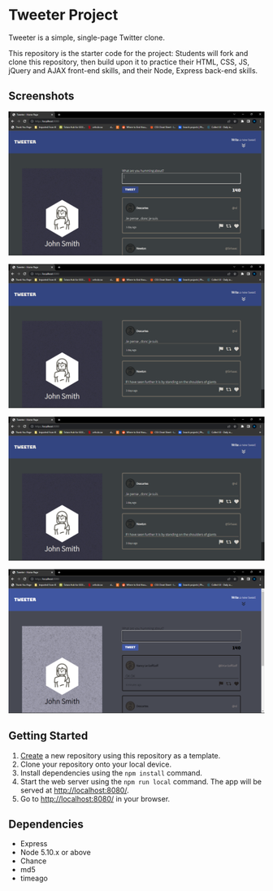 # Tweeter Project

Tweeter is a simple, single-page Twitter clone.

This repository is the starter code for the project: Students will fork and clone this repository, then build upon it to practice their HTML, CSS, JS, jQuery and AJAX front-end skills, and their Node, Express back-end skills. 

## Screenshots

![compose box](https://github.com/DanRoss88/tweeter/blob/master/docs/Tweeter!WcomposeBox.png?raw=true)

![w/o compose box](https://github.com/DanRoss88/tweeter/blob/master/docs/TweeterW!O!composeBox.png?raw=true)

![DarkMode off w/o compose](https://github.com/DanRoss88/tweeter/blob/master/docs/TweeterW!O!composeBox.png?raw=true)

![DarkMode off Tweeter](https://github.com/DanRoss88/tweeter/blob/master/docs/DarkModeOffTweeter.png?raw=true)

## Getting Started

1. [Create](https://docs.github.com/en/repositories/creating-and-managing-repositories/creating-a-repository-from-a-template) a new repository using this repository as a template.
2. Clone your repository onto your local device.
3. Install dependencies using the `npm install` command.
3. Start the web server using the `npm run local` command. The app will be served at <http://localhost:8080/>.
4. Go to <http://localhost:8080/> in your browser.

## Dependencies

- Express
- Node 5.10.x or above
- Chance
- md5
- timeago
